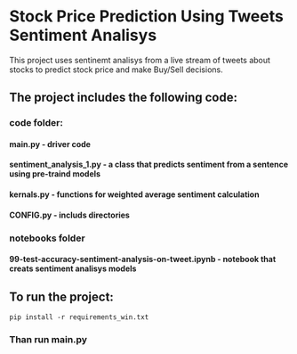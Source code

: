 # Stock Price Prediction Using Tweets Sentiment Analisys

This project uses sentinemt analisys from a live stream of tweets about stocks to predict stock price and make Buy/Sell decisions.

## The project includes the following code:

### code folder:

#### main.py - driver code
#### sentiment_analysis_1.py - a class that predicts sentiment from a sentence using pre-traind models
#### kernals.py - functions for weighted average sentiment calculation
#### CONFIG.py - includs directories

### notebooks folder

#### 99-test-accuracy-sentiment-analysis-on-tweet.ipynb - notebook that creats sentiment analisys models

## To run the project:

```text
pip install -r requirements_win.txt
```

### Than run main.py
